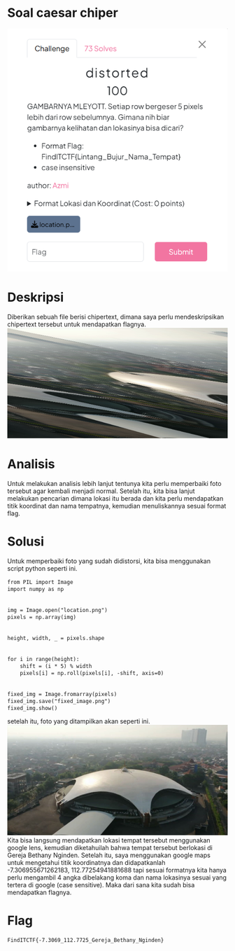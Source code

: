 # Soal caesar chiper #
![Soal](disorted.png)

# Deskripsi #

Diberikan sebuah file berisi chipertext, dimana saya perlu mendeskripsikan chipertext tersebut untuk mendapatkan flagnya.
![loc](location.png)

# Analisis #

Untuk melakukan analisis lebih lanjut tentunya kita perlu memperbaiki foto tersebut agar kembali menjadi normal. Setelah itu, kita bisa lanjut melakukan pencarian dimana lokasi itu berada dan kita perlu mendapatkan titik koordinat dan nama tempatnya, kemudian menuliskannya sesuai format flag.
# Solusi #

Untuk memperbaiki foto yang sudah didistorsi, kita bisa menggunakan script python seperti ini.
```
from PIL import Image
import numpy as np


img = Image.open("location.png")
pixels = np.array(img)


height, width, _ = pixels.shape


for i in range(height):
    shift = (i * 5) % width
    pixels[i] = np.roll(pixels[i], -shift, axis=0)


fixed_img = Image.fromarray(pixels)
fixed_img.save("fixed_image.png")
fixed_img.show()
```
setelah itu, foto yang ditampilkan akan seperti ini.
![fix](fixed_image.png)
Kita bisa langsung mendapatkan lokasi tempat tersebut menggunakan google lens, kemudian diketahuilah bahwa tempat tersebut berlokasi di Gereja Bethany Nginden. Setelah itu, saya menggunakan google maps untuk mengetahui titik koordinatnya dan didapatkanlah -7.306955671262183, 112.77254941881688 tapi sesuai formatnya kita hanya perlu mengambil 4 angka dibelakang koma dan nama lokasinya sesuai yang tertera di google (case sensitive). Maka dari sana kita sudah bisa mendapatkan flagnya.

# Flag #
```Flag
FindITCTF{-7.3069_112.7725_Gereja_Bethany_Nginden}
````
